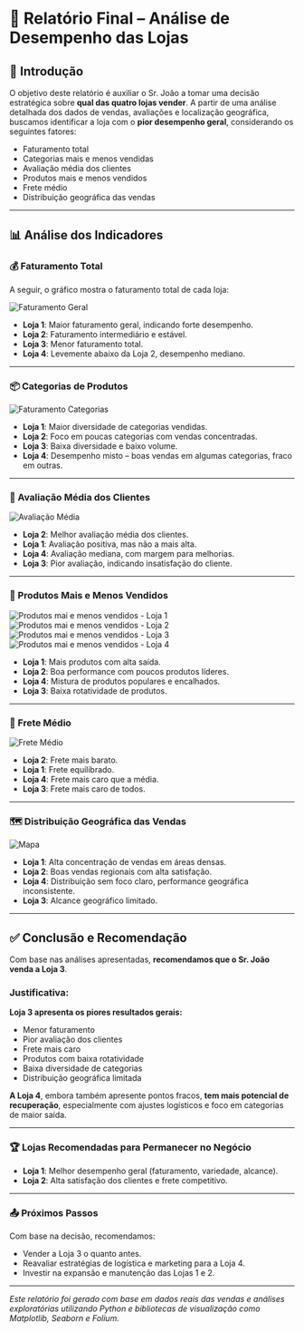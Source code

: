 # 🧾 Relatório Final – Análise de Desempenho das Lojas

## 📌 Introdução

O objetivo deste relatório é auxiliar o Sr. João a tomar uma decisão estratégica sobre **qual das quatro lojas vender**. A partir de uma análise detalhada dos dados de vendas, avaliações e localização geográfica, buscamos identificar a loja com o **pior desempenho geral**, considerando os seguintes fatores:

- Faturamento total
- Categorias mais e menos vendidas
- Avaliação média dos clientes
- Produtos mais e menos vendidos
- Frete médio
- Distribuição geográfica das vendas

---

## 📊 Análise dos Indicadores

### 💰 Faturamento Total

A seguir, o gráfico mostra o faturamento total de cada loja:

![Faturamento Geral](images/fat_geral.png)

- **Loja 1**: Maior faturamento geral, indicando forte desempenho.
- **Loja 2**: Faturamento intermediário e estável.
- **Loja 3**: Menor faturamento total.
- **Loja 4**: Levemente abaixo da Loja 2, desempenho mediano.

---

### 📦 Categorias de Produtos

![Faturamento Categorias](images/fat_cat.png)

- **Loja 1**: Maior diversidade de categorias vendidas.
- **Loja 2**: Foco em poucas categorias com vendas concentradas.
- **Loja 3**: Baixa diversidade e baixo volume.
- **Loja 4**: Desempenho misto – boas vendas em algumas categorias, fraco em outras.

---

### 🌟 Avaliação Média dos Clientes

![Avaliação Média](images/med_aval.png)

- **Loja 2**: Melhor avaliação média dos clientes.
- **Loja 1**: Avaliação positiva, mas não a mais alta.
- **Loja 4**: Avaliação mediana, com margem para melhorias.
- **Loja 3**: Pior avaliação, indicando insatisfação do cliente.

---

### 🛒 Produtos Mais e Menos Vendidos

![Produtos mai e menos vendidos -  Loja 1](images/qtv_l1.png) 
![Produtos mai e menos vendidos -  Loja 2](images/qtv_l2.png)
![Produtos mai e menos vendidos -  Loja 3](images/qtv_l3.png)
![Produtos mai e menos vendidos -  Loja 4](images/qtv_l4.png)

- **Loja 1**: Mais produtos com alta saída.
- **Loja 2**: Boa performance com poucos produtos líderes.
- **Loja 4**: Mistura de produtos populares e encalhados.
- **Loja 3**: Baixa rotatividade de produtos.

---

### 🚚 Frete Médio

![Frete Médio](images/frete.png)

- **Loja 2**: Frete mais barato.
- **Loja 1**: Frete equilibrado.
- **Loja 4**: Frete mais caro que a média.
- **Loja 3**: Frete mais caro de todos.

---

### 🗺️ Distribuição Geográfica das Vendas

![Mapa](images/mapa.png)

- **Loja 1**: Alta concentração de vendas em áreas densas.
- **Loja 2**: Boas vendas regionais com alta satisfação.
- **Loja 4**: Distribuição sem foco claro, performance geográfica inconsistente.
- **Loja 3**: Alcance geográfico limitado.

---

## ✅ Conclusão e Recomendação

Com base nas análises apresentadas, **recomendamos que o Sr. João venda a Loja 3**.

### Justificativa:

**Loja 3 apresenta os piores resultados gerais:**
- Menor faturamento
- Pior avaliação dos clientes
- Frete mais caro
- Produtos com baixa rotatividade
- Baixa diversidade de categorias
- Distribuição geográfica limitada

**A Loja 4**, embora também apresente pontos fracos, **tem mais potencial de recuperação**, especialmente com ajustes logísticos e foco em categorias de maior saída.

---

### 🏆 Lojas Recomendadas para Permanecer no Negócio

- **Loja 1**: Melhor desempenho geral (faturamento, variedade, alcance).
- **Loja 2**: Alta satisfação dos clientes e frete competitivo.

---

### 📤 Próximos Passos

Com base na decisão, recomendamos:
- Vender a Loja 3 o quanto antes.
- Reavaliar estratégias de logística e marketing para a Loja 4.
- Investir na expansão e manutenção das Lojas 1 e 2.

---

*Este relatório foi gerado com base em dados reais das vendas e análises exploratórias utilizando Python e bibliotecas de visualização como Matplotlib, Seaborn e Folium.*
